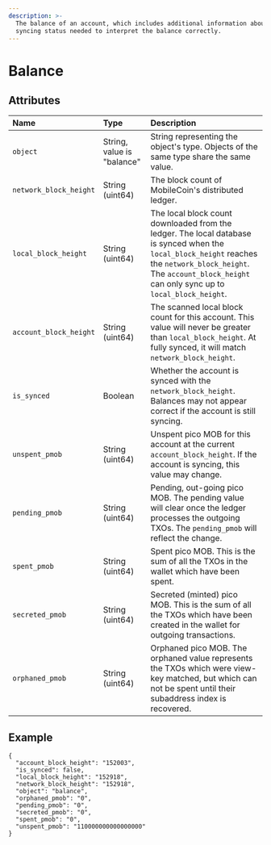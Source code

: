 ```yaml
---
description: >-
  The balance of an account, which includes additional information about the
  syncing status needed to interpret the balance correctly.
---
```


# Balance

## Attributes

| Name | Type | Description |
| :--- | :--- | :--- |
| `object` | String, value is "balance" | String representing the object's type. Objects of the same type share the same value. |
| `network_block_height` | String \(uint64\) | The block count of MobileCoin's distributed ledger. |
| `local_block_height` | String \(uint64\) | The local block count downloaded from the ledger. The local database is synced when the `local_block_height` reaches the `network_block_height`. The `account_block_height` can only sync up to `local_block_height`. | 
| `account_block_height` | String \(uint64\) | The scanned local block count for this account. This value will never be greater than `local_block_height`. At fully synced, it will match `network_block_height`.
| `is_synced` | Boolean | Whether the account is synced with the `network_block_height`. Balances may not appear correct if the account is still syncing. |
| `unspent_pmob` | String \(uint64\) | Unspent pico MOB for this account at the current `account_block_height`. If the account is syncing, this value may change. |
| `pending_pmob` | String \(uint64\) | Pending, out-going pico MOB. The pending value will clear once the ledger processes the outgoing TXOs. The `pending_pmob` will reflect the change. |
| `spent_pmob` | String \(uint64\) | Spent pico MOB. This is the sum of all the TXOs in the wallet which have been spent. |
| `secreted_pmob` | String \(uint64\) | Secreted \(minted\) pico MOB. This is the sum of all the TXOs which have been created in the wallet for outgoing transactions. |
| `orphaned_pmob` | String \(uint64\) | Orphaned pico MOB. The orphaned value represents the TXOs which were view-key matched, but which can not be spent until their subaddress index is recovered. |

## Example

```text
{
  "account_block_height": "152003",
  "is_synced": false,
  "local_block_height": "152918",
  "network_block_height": "152918",
  "object": "balance",
  "orphaned_pmob": "0",
  "pending_pmob": "0",
  "secreted_pmob": "0",
  "spent_pmob": "0",
  "unspent_pmob": "110000000000000000"
}
```

